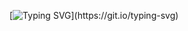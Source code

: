 [![Typing SVG](https://readme-typing-svg.herokuapp.com?font=Abril+Fatface&pause=1000&color=D90D5A&width=450&size=35&lines=Hey+There%2C+I+am+Vaaman+!!!)](https://git.io/typing-svg)


<!--
**VaamanChopra/VaamanChopra** is a ✨ _special_ ✨ repository because its `README.md` (this file) appears on your GitHub profile.

Here are some ideas to get you started:

- 🔭 I’m currently working on ...
- 🌱 I’m currently learning ...
- 👯 I’m looking to collaborate on ...
- 🤔 I’m looking for help with ...
- 💬 Ask me about ...
- 📫 How to reach me: ...
- 😄 Pronouns: ...
- ⚡ Fun fact: ...
-->
